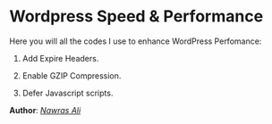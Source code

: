 # Wordpress Speed & Performance

Here you will all the codes I use to enhance WordPress Perfomance:

1. Add Expire Headers.

2. Enable GZIP Compression.

3. Defer Javascript scripts.

**Author**: [*Nawras Ali*](https://learnwithnaw.com)

